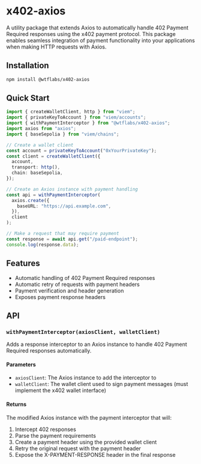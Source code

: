 # x402-axios

A utility package that extends Axios to automatically handle 402 Payment Required responses using the x402 payment protocol. This package enables seamless integration of payment functionality into your applications when making HTTP requests with Axios.

## Installation

```bash
npm install @wtflabs/x402-axios
```

## Quick Start

```typescript
import { createWalletClient, http } from "viem";
import { privateKeyToAccount } from "viem/accounts";
import { withPaymentInterceptor } from "@wtflabs/x402-axios";
import axios from "axios";
import { baseSepolia } from "viem/chains";

// Create a wallet client
const account = privateKeyToAccount("0xYourPrivateKey");
const client = createWalletClient({
  account,
  transport: http(),
  chain: baseSepolia,
});

// Create an Axios instance with payment handling
const api = withPaymentInterceptor(
  axios.create({
    baseURL: "https://api.example.com",
  }),
  client
);

// Make a request that may require payment
const response = await api.get("/paid-endpoint");
console.log(response.data);
```

## Features

- Automatic handling of 402 Payment Required responses
- Automatic retry of requests with payment headers
- Payment verification and header generation
- Exposes payment response headers

## API

### `withPaymentInterceptor(axiosClient, walletClient)`

Adds a response interceptor to an Axios instance to handle 402 Payment Required responses automatically.

#### Parameters

- `axiosClient`: The Axios instance to add the interceptor to
- `walletClient`: The wallet client used to sign payment messages (must implement the x402 wallet interface)

#### Returns

The modified Axios instance with the payment interceptor that will:
1. Intercept 402 responses
2. Parse the payment requirements
3. Create a payment header using the provided wallet client
4. Retry the original request with the payment header
5. Expose the X-PAYMENT-RESPONSE header in the final response
